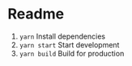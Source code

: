 # Readme
1. `yarn` Install dependencies
1. `yarn start` Start development
1. `yarn build` Build for production
